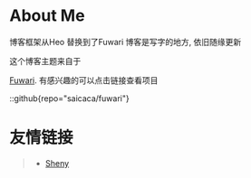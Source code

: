 # About Me
博客框架从Heo 替换到了Fuwari 
博客是写字的地方, 依旧随缘更新


这个博客主题来自于 

[Fuwari](https://github.com/saicaca/fuwari). 有感兴趣的可以点击链接查看项目



::github{repo="saicaca/fuwari"}

<!-- > ### Sources of images used in this site
> - [Unsplash](https://unsplash.com/)
> - [星と少女](https://www.pixiv.net/artworks/108916539) by [Stella](https://www.pixiv.net/users/93273965)
> - [Rabbit - v1.4 Showcase](https://civitai.com/posts/586908) by [Rabbit_YourMajesty](https://civitai.com/user/Rabbit_YourMajesty) -->


# 友情链接

> - [Sheny](https://shenysec.github.io)